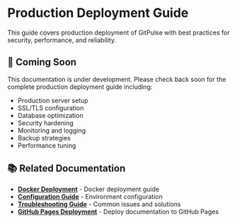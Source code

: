 # Production Deployment Guide

This guide covers production deployment of GitPulse with best practices for security, performance, and reliability.

## 🚧 Coming Soon

This documentation is under development. Please check back soon for the complete production deployment guide including:

- Production server setup
- SSL/TLS configuration
- Database optimization
- Security hardening
- Monitoring and logging
- Backup strategies
- Performance tuning

## 📚 Related Documentation

- **[Docker Deployment](docker.md)** - Docker deployment guide
- **[Configuration Guide](getting-started/configuration.md)** - Environment configuration
- **[Troubleshooting Guide](technical/troubleshooting.md)** - Common issues and solutions
- **[GitHub Pages Deployment](github-pages.md)** - Deploy documentation to GitHub Pages 